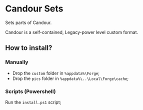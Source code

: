 # Candour Sets

Sets parts of Candour.

Candour is a self-contained, Legacy-power level custom format.

## How to install?

### Manually

* Drop the `custom` folder in `%appdata%\Forge`;
* Drop the `pics` folder in `%appdata%\..\Local\Forge\cache`;

### Scripts (Powershell)

Run the `install.ps1` script;
